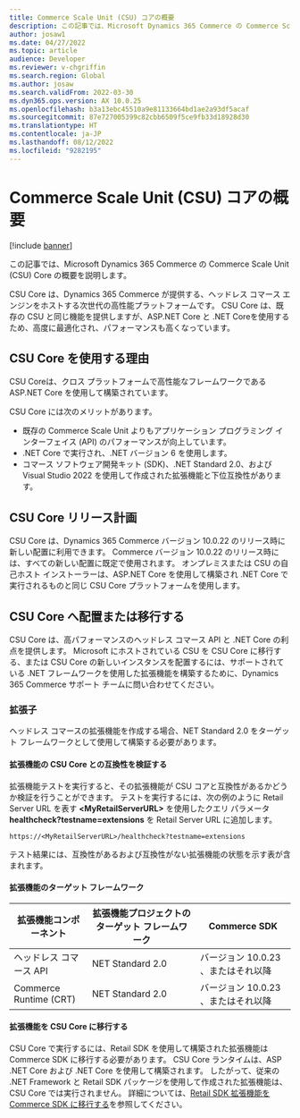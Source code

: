 ```yaml
---
title: Commerce Scale Unit (CSU) コアの概要
description: この記事では、Microsoft Dynamics 365 Commerce の Commerce Scale Unit (CSU) Core の概要を説明します。
author: josaw1
ms.date: 04/27/2022
ms.topic: article
audience: Developer
ms.reviewer: v-chgriffin
ms.search.region: Global
ms.author: josaw
ms.search.validFrom: 2022-03-30
ms.dyn365.ops.version: AX 10.0.25
ms.openlocfilehash: b3a13ebc45510a9e81133664bd1ae2a93df5acaf
ms.sourcegitcommit: 87e727005399c82cbb6509f5ce9fb33d18928d30
ms.translationtype: HT
ms.contentlocale: ja-JP
ms.lasthandoff: 08/12/2022
ms.locfileid: "9282195"
---
```

# <a name="introduction-to-commerce-scale-unit-csu-core"></a>Commerce Scale Unit (CSU) コアの概要

[!include [banner](../includes/banner.md)]

この記事では、Microsoft Dynamics 365 Commerce の Commerce Scale Unit (CSU) Core の概要を説明します。

CSU Core は、Dynamics 365 Commerce が提供する、ヘッドレス コマース エンジンをホストする次世代の高性能プラットフォームです。 CSU Core は、既存の CSU と同じ機能を提供しますが、ASP.NET Core と .NET Coreを使用するため、高度に最適化され、パフォーマンスも高くなっています。

## <a name="why-csu-core"></a>CSU Core を使用する理由

CSU Coreは、クロス プラットフォームで高性能なフレームワークである ASP.NET Core を使用して構築されています。

CSU Core には次のメリットがあります。

- 既存の Commerce Scale Unit よりもアプリケーション プログラミング インターフェイス (API) のパフォーマンスが向上しています。
- .NET Core で実行され、.NET バージョン 6 を使用します。
- コマース ソフトウェア開発キット (SDK)、.NET Standard 2.0、および Visual Studio 2022 を使用して作成された拡張機能と下位互換性があります。

## <a name="csu-core-release-plan"></a>CSU Core リリース計画

CSU Core は、Dynamics 365 Commerce バージョン 10.0.22 のリリース時に新しい配置に利用できます。 Commerce バージョン 10.0.22 のリリース時には、すべての新しい配置に既定で使用されます。 オンプレミスまたは CSU の自己ホスト インストーラーは、ASP.NET Core を使用して構築され .NET Core で実行されるものと同じ CSU Core プラットフォームを使用します。

## <a name="deploy-or-migrate-to-csu-core"></a>CSU Core へ配置または移行する

CSU Core は、高パフォーマンスのヘッドレス コマース API と .NET Core の利点を提供します。 Microsoft にホストされている CSU を CSU Core に移行する、または CSU Core の新しいインスタンスを配置するには、サポートされている .NET フレームワークを使用した拡張機能を構築するために、Dynamics 365 Commerce サポート チームに問い合わせてください。

### <a name="extensions"></a>拡張子

ヘッドレス コマースの拡張機能を作成する場合、NET Standard 2.0 をターゲット フレームワークとして使用して構築する必要があります。

#### <a name="validate-your-extension-compatibility-with-csu-core"></a>拡張機能の CSU Core との互換性を検証する

拡張機能テストを実行すると、その拡張機能が CSU コアと互換性があるかどうか検証を行うことができます。 テストを実行するには、次の例のように Retail Server URL を表す **\<MyRetailServerURL\>** を使用したクエリ パラメータ **healthcheck?testname=extensions** を Retail Server URL に追加します。

`https://<MyRetailServerURL>/healthcheck?testname=extensions`

テスト結果には、互換性があるおよび互換性がない拡張機能の状態を示す表が含まれます。

#### <a name="extension-target-framework"></a>拡張機能のターゲット フレームワーク

| 拡張機能コンポーネント | 拡張機能プロジェクトのターゲット フレームワーク | Commerce SDK |
|--- | --- | --- |
| ヘッドレス コマース API | NET Standard 2.0 | バージョン 10.0.23 、またはそれ以降 |
| Commerce Runtime (CRT) | NET Standard 2.0 | バージョン 10.0.23 、またはそれ以降 |

#### <a name="migrate-extensions-to-support-csu-core"></a>拡張機能を CSU Core に移行する

CSU Core で実行するには、Retail SDK を使用して構築された拡張機能は Commerce SDK に移行する必要があります。 CSU Core ランタイムは、ASP .NET Core および .NET Core を使用して構築されます。 したがって、従来の .NET Framework と Retail SDK パッケージを使用して作成された拡張機能は、CSU Core では実行されません。 詳細については、[Retail SDK 拡張機能を Commerce SDK に移行する](retail-sdk/migrate-commerce-sdk.md)を参照してください。
